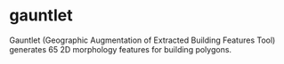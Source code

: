 # gauntlet
Gauntlet (Geographic Augmentation of Extracted Building Features Tool) generates 65 2D morphology features for building polygons.

